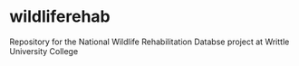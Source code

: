 # wildliferehab
Repository for the National Wildlife Rehabilitation Databse project at Writtle University College
